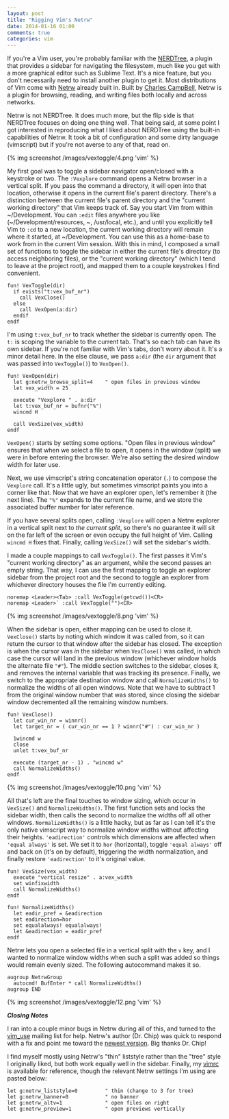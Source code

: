 ```yaml
---
layout: post
title: "Rigging Vim's Netrw"
date: 2014-01-16 01:00
comments: true
categories: vim
---
```

If you're a Vim user, you're probably familiar with the [NERDTree](http://www.vim.org/scripts/script.php?script_id=1075), a plugin that provides a sidebar for navigating the filesystem, much like you get with a more graphical editor such as Sublime Text. It's a nice feature, but you don't necessarily need to install another plugin to get it. Most distributions of Vim come with [Netrw](http://www.vim.org/scripts/script.php?script_id=1075) already built in. Built by [Charles CampBell](http://www.drchip.org/astronaut/index.html), Netrw is a plugin for browsing, reading, and writing files both locally and across networks.

Netrw is not NERDTree. It does much more, but the flip side is that NERDTree focuses on doing one thing well. That being said, at some point I got interested in reproducing what I liked about NERDTree using the built-in capabilities of Netrw. It took a bit of configuration and some dirty language (vimscript) but if you're not averse to any of that, read on.

{% img screenshot /images/vextoggle/4.png 'vim' %}

My first goal was to toggle a sidebar navigator open/closed with a keystroke or two. The `:Vexplore` command opens a Netrw browser in a vertical split. If you pass the command a directory, it will open into that location, otherwise it opens in the current file's parent directory. There's a distinction between the current file's parent directory and the "current working directory" that Vim keeps track of. Say you start Vim from within ~/Development. You can `:edit` files anywhere you like (~/Development/resources, ~, /usr/local, etc.), and until you explicitly tell Vim to `:cd` to a new location, the current working directory will remain where it started, at ~/Development. You can use this as a home-base to work from in the current Vim session. With this in mind, I composed a small set of functions to toggle the sidebar in either the current file's directory (to access neighboring files), or the "current working directory" (which I tend to leave at the project root), and mapped them to a couple keystrokes I find convenient.

```vim
fun! VexToggle(dir)
  if exists("t:vex_buf_nr")
    call VexClose()
  else
    call VexOpen(a:dir)
  endif
endf
```

I'm using `t:vex_buf_nr` to track whether the sidebar is currently open. The `t:` is scoping the variable to the current tab. That's so each tab can have its own sidebar. If you're not familiar with Vim's tabs, don't worry about it. It's a minor detail here. In the else clause, we pass `a:dir` (the `dir` argument that was passed into `VexToggle()`) to `VexOpen()`.

```vim
fun! VexOpen(dir)
  let g:netrw_browse_split=4    " open files in previous window
  let vex_width = 25

  execute "Vexplore " . a:dir
  let t:vex_buf_nr = bufnr("%")
  wincmd H

  call VexSize(vex_width)
endf
```

`VexOpen()` starts by setting some options. "Open files in previous window" ensures that when we select a file to open, it opens in the window (split) we were in before entering the browser. We're also setting the desired window width for later use.

Next, we use vimscript's string concatenation operator (`.`) to compose the `Vexplore` call. It's a little ugly, but sometimes vimscript paints you into a corner like that. Now that we have an explorer open, let's remember it (the next line). The `"%"` expands to the current file name, and we store the associated buffer number for later reference.

If you have several splits open, calling `:Vexplore` will open a Netrw explorer in a vertical split next to *the current split*, so there's no guarantee it will sit on the far left of the screen or even occupy the full height of Vim. Calling `wincmd H` fixes that. Finally, calling `VexSize()` will set the sidebar's width.

I made a couple mappings to call `VexToggle()`. The first passes it Vim's "current working directory" as an argument, while the second passes an empty string. That way, I can use the first mapping to toggle an explorer sidebar from the project root and the second to toggle an explorer from whichever directory houses the file I'm currently editing.


    noremap <Leader><Tab> :call VexToggle(getcwd())<CR>
    noremap <Leader>` :call VexToggle("")<CR>


{% img screenshot /images/vextoggle/8.png 'vim' %}

When the sidebar is open, either mapping can be used to close it. `VexClose()` starts by noting which window it was called from, so it can return the cursor to that window after the sidebar has closed. The exception is when the cursor was *in* the sidebar when `VexClose()` was called, in which case the cursor will land in the previous window (whichever window holds the alternate file `"#"`). The middle section switches to the sidebar, closes it, and removes the internal variable that was tracking its presence. Finally, we switch to the appropriate destination window and call `NormalizeWidths()` to normalize the widths of all open windows. Note that we have to subtract 1 from the original window number that was stored, since closing the sidebar window decremented all the remaining window numbers.

```vim
fun! VexClose()
  let cur_win_nr = winnr()
  let target_nr = ( cur_win_nr == 1 ? winnr("#") : cur_win_nr )

  1wincmd w
  close
  unlet t:vex_buf_nr

  execute (target_nr - 1) . "wincmd w"
  call NormalizeWidths()
endf
```

{% img screenshot /images/vextoggle/10.png 'vim' %}

All that's left are the final touches to window sizing, which occur in `VexSize()` and `NormalizeWidths()`. The first function sets and locks the sidebar width, then calls the second to normalize the widths off all other windows. `NormalizeWidths()` is a little hacky, but as far as I can tell it's the only native vimscript way to normalize window widths without affecting their heights. `'eadirection'` controls which dimensions are affected when `'equal always'` is set. We set it to `hor` (horizontal), toggle `'equal always'` off and back on (it's on by default), triggering the width normalization, and finally restore `'eadirection'` to it's original value.

```vim
fun! VexSize(vex_width)
  execute "vertical resize" . a:vex_width
  set winfixwidth
  call NormalizeWidths()
endf

fun! NormalizeWidths()
  let eadir_pref = &eadirection
  set eadirection=hor
  set equalalways! equalalways!
  let &eadirection = eadir_pref
endf
```

Netrw lets you open a selected file in a vertical split with the `v` key, and I wanted to normalize window widths when such a split was added so things would remain evenly sized. The following autocommand makes it so.

    augroup NetrwGroup
      autocmd! BufEnter * call NormalizeWidths()
    augroup END

{% img screenshot /images/vextoggle/12.png 'vim' %}

***Closing Notes***

I ran into a couple minor bugs in Netrw during all of this, and turned to the [vim_use](https://groups.google.com/forum/#!topic/vim_use/XNOcLYsgk8Y) mailing list for help. Netrw's author (Dr. Chip) was quick to respond with a fix and point me toward the [newest version](http://www.drchip.org/astronaut/vim/index.html#NETRW). Big thanks Dr. Chip!

I find myself mostly using Netrw's "thin" liststyle rather than the "tree" style I originally liked, but both work equally well in the sidebar. Finally, my [vimrc](https://github.com/ivanbrennan/vim/blob/master/vimrc) is available for reference, though the relevant Netrw settings I'm using are pasted below:

    let g:netrw_liststyle=0         " thin (change to 3 for tree)
    let g:netrw_banner=0            " no banner
    let g:netrw_altv=1              " open files on right
    let g:netrw_preview=1           " open previews vertically

